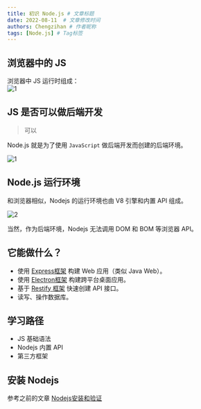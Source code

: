 ```yaml
---
title: 初识 Node.js # 文章标题
date: 2022-08-11  # 文章修改时间
authors: Chengzihan # 作者昵称
tags: [Node.js] # Tag标签
---
```

## 浏览器中的 JS

浏览器中 JS 运行时组成：  
![1](https://jetzihan-img.oss-cn-beijing.aliyuncs.com/blog/20220811100036.png)

## JS 是否可以做后端开发

>可以

Node.js 就是为了使用 `JavaScript` 做后端开发而创建的后端环境。  

![1](https://jetzihan-img.oss-cn-beijing.aliyuncs.com/blog/20220811100507.png)

## Node.js 运行环境

和浏览器相似，Nodejs 的运行环境也由 V8 引擎和内置 API 组成。  

![2](https://jetzihan-img.oss-cn-beijing.aliyuncs.com/blog/20220811100659.png)

当然，作为后端环境，Nodejs 无法调用 DOM 和 BOM 等浏览器 API。  

## 它能做什么？

- 使用 [Express框架](https://expressjs.com/zh-cn/) 构建 Web 应用（类似 Java Web）。  
- 使用 [Electron框架](https://www.electronjs.org/) 构建跨平台桌面应用。  
- 基于 [Restify 框架](http://restify.com/) 快速创建 API 接口。  
- 读写、操作数据库。

## 学习路径

- JS 基础语法
- Nodejs 内置 API
- 第三方框架

## 安装 Nodejs

参考之前的文章 [Nodejs安装和验证](../../%E5%89%8D%E7%AB%AF/02.%E5%89%8D%E7%AB%AF%E6%8A%80%E5%B7%A7/04.%E5%AE%89%E8%A3%85node.js%E5%92%8Cnpm.md)
